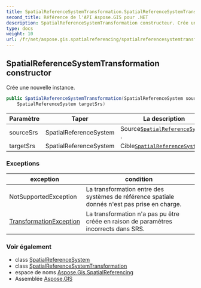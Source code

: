 ```yaml
---
title: SpatialReferenceSystemTransformation.SpatialReferenceSystemTransformation
second_title: Référence de l'API Aspose.GIS pour .NET
description: SpatialReferenceSystemTransformation constructeur. Crée une nouvelle instance.
type: docs
weight: 10
url: /fr/net/aspose.gis.spatialreferencing/spatialreferencesystemtransformation/spatialreferencesystemtransformation/
---
```

## SpatialReferenceSystemTransformation constructor

Crée une nouvelle instance.

```csharp
public SpatialReferenceSystemTransformation(SpatialReferenceSystem sourceSrs, 
    SpatialReferenceSystem targetSrs)
```

| Paramètre | Taper | La description |
| --- | --- | --- |
| sourceSrs | SpatialReferenceSystem | Source[`SpatialReferenceSystem`](../../spatialreferencesystem/) . |
| targetSrs | SpatialReferenceSystem | Cible[`SpatialReferenceSystem`](../../spatialreferencesystem/) . |

### Exceptions

| exception | condition |
| --- | --- |
| NotSupportedException | La transformation entre des systèmes de référence spatiale donnés n'est pas prise en charge. |
| [TransformationException](../../transformationexception/) | La transformation n'a pas pu être créée en raison de paramètres incorrects dans SRS. |

### Voir également

* class [SpatialReferenceSystem](../../spatialreferencesystem/)
* class [SpatialReferenceSystemTransformation](../)
* espace de noms [Aspose.Gis.SpatialReferencing](../../spatialreferencesystemtransformation/)
* Assemblée [Aspose.GIS](../../../)


